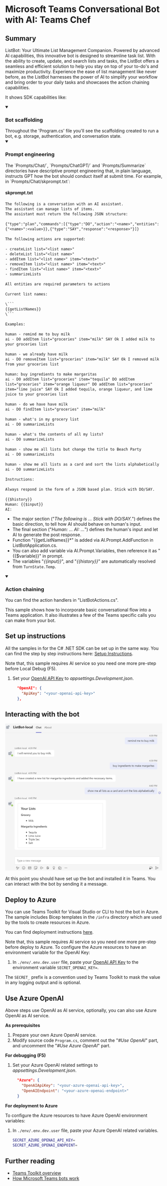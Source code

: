 # Microsoft Teams Conversational Bot with AI: Teams Chef

## Summary

ListBot: Your Ultimate List Management Companion. Powered by advanced AI capabilities, this innovative bot is designed to streamline task list. With the ability to create, update, and search lists and tasks, the ListBot offers a seamless and efficient solution to help you stay on top of your to-do's and maximize productivity. Experience the ease of list management like never before, as the ListBot harnesses the power of AI to simplify your workflow and bring order to your daily tasks and showcases the action chaining capabilities.

It shows SDK capabilities like:

<details open>
    <summary><h3>Bot scaffolding</h3></summary>
    Throughout the 'Program.cs' file you'll see the scaffolding created to run a bot, e.g. storage, authentication, and conversation state.
</details>

<details open>
    <summary><h3>Prompt engineering</h3></summary>
The `Prompts/Chat/`, `Prompts/ChatGPT/` and `Prompts/Summarize` directories have descriptive prompt engineering that, in plain language, instructs GPT how the bot should conduct itself at submit time. For example, in `Prompts/Chat/skprompt.txt`:

#### skprompt.txt

```text
The following is a conversation with an AI assistant. 
The assistant can manage lists of items.
The assistant must return the following JSON structure:

{"type":"plan","commands":[{"type":"DO","action":"<name>","entities":{"<name>":<value>}},{"type":"SAY","response":"<response>"}]}

The following actions are supported:

- createList list="<list name>"
- deleteList list="<list name>"
- addItem list="<list name>" item="<text>"
- removeItem list="<list name>" item="<text>"
- findItem list="<list name>" item="<text>"
- summarizeLists

All entities are required parameters to actions

Current list names:

\```
{{getListNames}}
\```

Examples: 

human - remind me to buy milk
ai - DO addItem list="groceries" item="milk" SAY Ok I added milk to your groceries list

human - we already have milk
ai - DO removeItem list="groceries" item="milk" SAY Ok I removed milk from your groceries list

human: buy ingredients to make margaritas
ai - DO addItem list="groceries" item="tequila" DO addItem list="groceries" item="orange liqueur" DO addItem list="groceries" item="lime juice" SAY Ok I added tequila, orange liqueur, and lime juice to your groceries list 

human - do we have have milk
ai - DO findItem list="groceries" item="milk"

human - what's in my grocery list
ai - DO summarizeLists 

human - what's the contents of all my lists?
ai - DO summarizeLists

human - show me all lists but change the title to Beach Party
ai - DO summarizeLists

human - show me all lists as a card and sort the lists alphabetically
ai - DO summarizeLists

Instructions:

Always respond in the form of a JSON based plan. Stick with DO/SAY.

{{$history}}
Human: {{$input}}
AI:
```

- The major section ("*The following is ... Stick with DO/SAY.*") defines the basic direction, to tell how AI should behave on human's input.
- The final section ("*Human: ... AI: ...*") defines the human's input and let AI to generate the post response.
- Function "{{getListNames}}*" is added via AI.Prompt.AddFunction in ListBotApplication.cs.
- You can also add variable via AI.Prompt.Variables, then reference it as "{{$variable}}" in prompt.
- The variables "*{{input}}*", and "*{{history}}*" are automatically resolved from `TurnState.Temp`.
</details>

<details open>
    <summary><h3>Action chaining</h3></summary>
You can find the action handlers in "ListBotActions.cs".

This sample shows how to incorporate basic conversational flow into a Teams application. It also illustrates a few of the Teams specific calls you can make from your bot.
</details>

## Set up instructions

All the samples in for the C# .NET SDK can be set up in the same way. You can find the step by step instructions here: [Setup Instructions](../README.md).

Note that, this sample requires AI service so you need one more pre-step before Local Debug (F5).

1. Set your [OpenAI API Key](https://openai.com/api/) to *appsettings.Development.json*.

    ```json
      "OpenAI": {
        "ApiKey": "<your-openai-api-key>"
      },
    ```

## Interacting with the bot

![List Bot](./assets/ListBot.png)

At this point you should have set up the bot and installed it in Teams. You can interact with the bot by sending it a message.

## Deploy to Azure

You can use Teams Toolkit for Visual Studio or CLI to host the bot in Azure. The sample includes Bicep templates in the `/infra` directory which are used by the tools to create resources in Azure.

You can find deployment instructions [here](../README.md#deploy-to-azure).

Note that, this sample requires AI service so you need one more pre-step before deploy to Azure. To configure the Azure resources to have an environment variable for the OpenAI Key:

1. In `./env/.env.dev.user` file, paste your [OpenAI API Key](https://openai.com/api/) to the environment variable `SECRET_OPENAI_KEY=`.

The `SECRET_` prefix is a convention used by Teams Toolkit to mask the value in any logging output and is optional.

## Use Azure OpenAI

Above steps use OpenAI as AI service, optionally, you can also use Azure OpenAI as AI service.

**As prerequisites**

1. Prepare your own Azure OpenAI service.
1. Modify source code `Program.cs`, comment out the "*#Use OpenAI*" part, and uncomment the "*#Use Azure OpenAI*" part.

**For debugging (F5)**

1. Set your Azure OpenAI related settings to *appsettings.Development.json*.

    ```json
      "Azure": {
        "OpenAIApiKey": "<your-azure-openai-api-key>",
        "OpenAIEndpoint": "<your-azure-openai-endpoint>"
      }
    ```

**For deployment to Azure**

To configure the Azure resources to have Azure OpenAI environment variables:

1. In `./env/.env.dev.user` file, paste your Azure OpenAI related variables.

    ```bash
    SECRET_AZURE_OPENAI_API_KEY=
    SECRET_AZURE_OPENAI_ENDPOINT=
    ```

## Further reading

- [Teams Toolkit overview](https://aka.ms/vs-teams-toolkit-getting-started)
- [How Microsoft Teams bots work](https://docs.microsoft.com/en-us/azure/bot-service/bot-builder-basics-teams?view=azure-bot-service-4.0&tabs=csharp)
